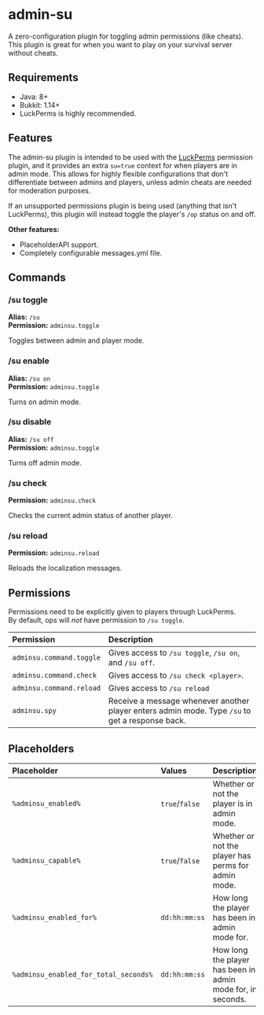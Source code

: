 # admin-su

A zero-configuration plugin for toggling admin permissions (like cheats).
This plugin is great for when you want to play on your survival server without cheats.

## Requirements

- Java: 8+
- Bukkit: 1.14+
- LuckPerms is highly recommended.

## Features

The admin-su plugin is intended to be used with the [LuckPerms](https://www.spigotmc.org/resources/luckperms.28140/) permission plugin,
and it provides an extra `su=true` context for when players are in admin mode.
This allows for highly flexible configurations that don't differentiate between admins and players, unless admin cheats are needed for moderation purposes.   

If an unsupported permissions plugin is being used (anything that isn't LuckPerms), this plugin will instead toggle the player's `/op` status on and off.

**Other features:**
- PlaceholderAPI support.
- Completely configurable messages.yml file.

## Commands

### /su toggle
**Alias:** `/su`  
**Permission:** `adminsu.toggle`

Toggles between admin and player mode.

### /su enable
**Alias:** `/su on`  
**Permission:** `adminsu.toggle`

Turns on admin mode.

### /su disable
**Alias:** `/su off`  
**Permission:** `adminsu.toggle`

Turns off admin mode.

### /su check
**Permission:** `adminsu.check`

Checks the current admin status of another player.

### /su reload
**Permission:** `adminsu.reload`

Reloads the localization messages.

## Permissions

Permissions need to be explicitly given to players through LuckPerms.  
By default, ops will *not* have permission to `/su toggle`.

|Permission|Description|
|:--|:--|
|`adminsu.command.toggle`|Gives access to `/su toggle`, `/su on`, and `/su off`.|  
|`adminsu.command.check`|Gives access to `/su check <player>`.|  
|`adminsu.command.reload`|Gives access to `/su reload`|
|`adminsu.spy`|Receive a message whenever another player enters admin mode. Type `/su` to get a response back.|

## Placeholders

|Placeholder|Values|Description|
|:--|:--|:--|
|`%adminsu_enabled%`|`true`/`false`|Whether or not the player is in admin mode.|
|`%adminsu_capable%`|`true`/`false`|Whether or not the player has perms for admin mode.|
|`%adminsu_enabled_for%`|`dd:hh:mm:ss`|How long the player has been in admin mode for.|
|`%adminsu_enabled_for_total_seconds%`|`dd:hh:mm:ss`|How long the player has been in admin mode for, in seconds.|
